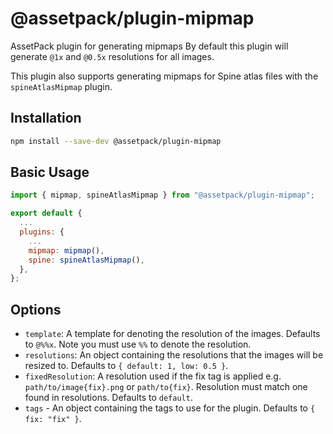 # @assetpack/plugin-mipmap

AssetPack plugin for generating mipmaps
By default this plugin will generate `@1x` and `@0.5x` resolutions for all images.

This plugin also supports generating mipmaps for Spine atlas files with the `spineAtlasMipmap` plugin.

## Installation

```sh
npm install --save-dev @assetpack/plugin-mipmap
```

## Basic Usage

```js
import { mipmap, spineAtlasMipmap } from "@assetpack/plugin-mipmap";

export default {
  ...
  plugins: {
    ...
    mipmap: mipmap(),
    spine: spineAtlasMipmap(),
  },
};
```

## Options

- `template`: A template for denoting the resolution of the images. Defaults to `@%%x`. Note you must use `%%` to denote the resolution.
- `resolutions`: An object containing the resolutions that the images will be resized to. Defaults to `{ default: 1, low: 0.5 }`.
- `fixedResolution`: A resolution used if the fix tag is applied e.g. `path/to/image{fix}.png` or `path/to{fix}`. Resolution must match one found in resolutions. Defaults to `default`.
- `tags` - An object containing the tags to use for the plugin. Defaults to `{ fix: "fix" }`.
